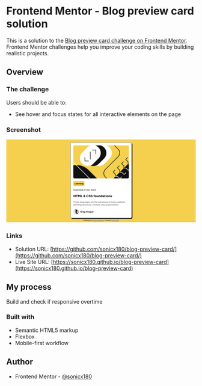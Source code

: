 # Frontend Mentor - Blog preview card solution

This is a solution to the [Blog preview card challenge on Frontend Mentor](https://www.frontendmentor.io/challenges/blog-preview-card-ckPaj01IcS). Frontend Mentor challenges help you improve your coding skills by building realistic projects. 


## Overview

### The challenge

Users should be able to:

- See hover and focus states for all interactive elements on the page

### Screenshot

![Screenshot of My solution](./assets/images/ss.png)

### Links

- Solution URL: [https://github.com/sonicx180/blog-preview-card/](https://github.com/sonicx180/blog-preview-card/)
- Live Site URL: [https://sonicx180.github.io/blog-preview-card](https://sonicx180.github.io/blog-preview-card)

## My process

Build and check if responsive overtime
### Built with

- Semantic HTML5 markup
- Flexbox
- Mobile-first workflow

## Author
- Frontend Mentor - [@sonicx180](https://www.frontendmentor.io/profile/sonicx180)

